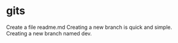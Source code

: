 # gits
Create a file readme.md
Creating a new branch is quick and simple.
Creating a new branch named dev.